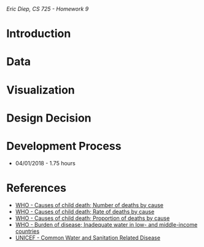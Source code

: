*Eric Diep, CS 725 - Homework 9*

# Introduction

# Data

# Visualization

# Design Decision

# Development Process
- 04/01/2018 - 1.75 hours

# References
- [WHO - Causes of child death; Number of deaths by cause](http://apps.who.int/gho/data/view.main.ghe1002015-SUR?lang=en)
- [WHO - Causes of child death; Rate of deaths by cause](http://apps.who.int/gho/data/view.main.ghe2002015-SUR?lang=en)
- [WHO - Causes of child death; Proportion of deaths by cause](http://apps.who.int/gho/data/view.main.ghe3002015-SUR?lang=en)
- [WHO - Burden of disease; Inadequate water in low- and middle-income countries](http://apps.who.int/gho/data/node.main.WSHCHILDBURDEN?lang=en)
- [UNICEF - Common Water and Sanitation Related Disease](https://www.unicef.org/wash/index_wes_related.html)